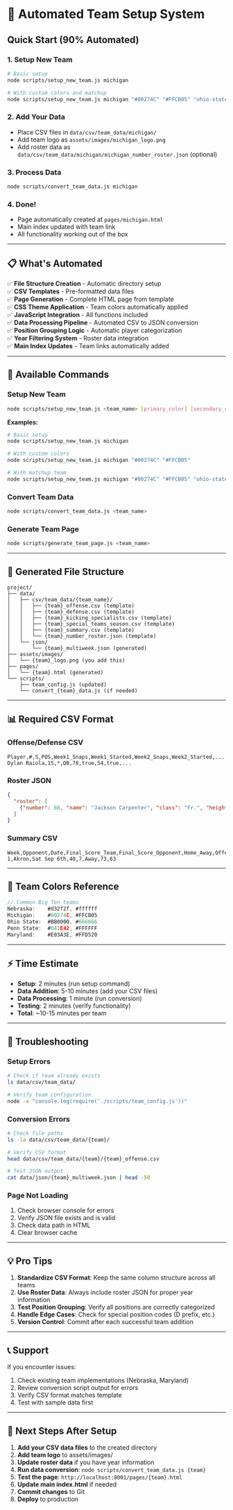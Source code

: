 # 🚀 Automated Team Setup System

## Quick Start (90% Automated)

### **1. Setup New Team**
```bash
# Basic setup
node scripts/setup_new_team.js michigan

# With custom colors and matchup
node scripts/setup_new_team.js michigan "#00274C" "#FFCB05" "ohio-state"
```

### **2. Add Your Data**
- Place CSV files in `data/csv/team_data/michigan/`
- Add team logo as `assets/images/michigan_logo.png`
- Add roster data as `data/csv/team_data/michigan/michigan_number_roster.json` (optional)

### **3. Process Data**
```bash
node scripts/convert_team_data.js michigan
```

### **4. Done!** 
- Page automatically created at `pages/michigan.html`
- Main index updated with team link
- All functionality working out of the box

---

## 📋 What's Automated

✅ **File Structure Creation** - Automatic directory setup  
✅ **CSV Templates** - Pre-formatted data files  
✅ **Page Generation** - Complete HTML page from template  
✅ **CSS Theme Application** - Team colors automatically applied  
✅ **JavaScript Integration** - All functions included  
✅ **Data Processing Pipeline** - Automated CSV to JSON conversion  
✅ **Position Grouping Logic** - Automatic player categorization  
✅ **Year Filtering System** - Roster data integration  
✅ **Main Index Updates** - Team links automatically added  

---

## 🔧 Available Commands

### **Setup New Team**
```bash
node scripts/setup_new_team.js <team_name> [primary_color] [secondary_color] [matchup_team]
```

**Examples:**
```bash
# Basic setup
node scripts/setup_new_team.js michigan

# With custom colors
node scripts/setup_new_team.js michigan "#00274C" "#FFCB05"

# With matchup team
node scripts/setup_new_team.js michigan "#00274C" "#FFCB05" "ohio-state"
```

### **Convert Team Data**
```bash
node scripts/convert_team_data.js <team_name>
```

### **Generate Team Page**
```bash
node scripts/generate_team_page.js <team_name>
```

---

## 📁 Generated File Structure

```
project/
├── data/
│   ├── csv/team_data/{team_name}/
│   │   ├── {team}_offense.csv (template)
│   │   ├── {team}_defense.csv (template)
│   │   ├── {team}_kicking_specialists.csv (template)
│   │   ├── {team}_special_teams_season.csv (template)
│   │   ├── {team}_summary.csv (template)
│   │   └── {team}_number_roster.json (template)
│   └── json/
│       └── {team}_multiweek.json (generated)
├── assets/images/
│   └── {team}_logo.png (you add this)
├── pages/
│   └── {team}.html (generated)
└── scripts/
    ├── team_config.js (updated)
    └── convert_{team}_data.js (if needed)
```

---

## 📊 Required CSV Format

### **Offense/Defense CSV**
```csv
Player,#,S,POS,Week1_Snaps,Week1_Started,Week2_Snaps,Week2_Started,...
Dylan Raiola,15,*,QB,78,true,54,true,...
```

### **Roster JSON**
```json
{
  "roster": [
    {"number": 88, "name": "Jackson Carpenter", "class": "Fr.", "height": "6-1", "weight": 200}
  ]
}
```

### **Summary CSV**
```csv
Week,Opponent,Date,Final_Score_Team,Final_Score_Opponent,Home_Away,Offense_Snaps,Defense_Snaps
1,Akron,Sat Sep 6th,40,7,Away,73,63
```

---

## 🎨 Team Colors Reference

```javascript
// Common Big Ten teams
Nebraska:    #d32f2f, #ffffff
Michigan:    #00274C, #FFCB05  
Ohio State:  #BB0000, #666666
Penn State:  #041E42, #FFFFFF
Maryland:    #E03A3E, #FFD520
```

---

## ⚡ Time Estimate

- **Setup**: 2 minutes (run setup command)
- **Data Addition**: 5-10 minutes (add your CSV files)
- **Data Processing**: 1 minute (run conversion)
- **Testing**: 2 minutes (verify functionality)
- **Total**: ~10-15 minutes per team

---

## 🐛 Troubleshooting

### **Setup Errors**
```bash
# Check if team already exists
ls data/csv/team_data/

# Verify team configuration
node -e "console.log(require('./scripts/team_config.js'))"
```

### **Conversion Errors**
```bash
# Check file paths
ls -la data/csv/team_data/{team}/

# Verify CSV format  
head data/csv/team_data/{team}/{team}_offense.csv

# Test JSON output
cat data/json/{team}_multiweek.json | head -50
```

### **Page Not Loading**
1. Check browser console for errors
2. Verify JSON file exists and is valid
3. Check data path in HTML
4. Clear browser cache

---

## 💡 Pro Tips

1. **Standardize CSV Format**: Keep the same column structure across all teams
2. **Use Roster Data**: Always include roster JSON for proper year information
3. **Test Position Grouping**: Verify all positions are correctly categorized
4. **Handle Edge Cases**: Check for special position codes (D prefix, etc.)
5. **Version Control**: Commit after each successful team addition

---

## 📞 Support

If you encounter issues:
1. Check existing team implementations (Nebraska, Maryland)
2. Review conversion script output for errors
3. Verify CSV format matches template
4. Test with sample data first

---

## 🎯 Next Steps After Setup

1. **Add your CSV data files** to the created directory
2. **Add team logo** to assets/images/
3. **Update roster data** if you have year information
4. **Run data conversion**: `node scripts/convert_team_data.js {team}`
5. **Test the page**: `http://localhost:8001/pages/{team}.html`
6. **Update main index.html** if needed
7. **Commit changes** to Git
8. **Deploy** to production
